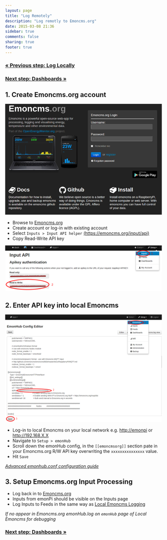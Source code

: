 ```yaml
---
layout: page
title: "Log Remotely"
description: "Log remotly to Emoncms.org"
date: 2015-03-08 21:36
sidebar: true
comments: false
sharing: true
footer: true
---
```


### [&laquo; Previous step: Log Locally](/setup/local/)

### [Next step: Dashboards &raquo;](/setup/dashboards/)



## 1. Create Emoncms.org account

![remote log1](/images/setup/remote-log0.png)

- Browse to [Emoncms.org](https://emoncms.org)
- Create account or log-in with existing account
- Select `Inputs > Input API helper` [(https://emoncms.org/input/api)](https://emoncms.org/input/api)
- Copy Read-Write API key


![remote log1](/images/setup/remote-log01.png)

## 2. Enter API key into local Emoncms

![remote log1](/images/setup/remote-log1.png)

- Log-in to local Emoncms on your local network e.g. [http://emonpi](http://emonpi) or http://192.168.X.X
- Navigate to `Setup > emonHub`
- Scroll down the emonHub config, in the `[[emoncmsorg]]` section pate in your Emoncms.org R/W API key overwriting the `xxxxxxxxxxxxxxx` value.
- Hit `Save`

[*Advanced emonhub.conf configuration guide*](https://github.com/openenergymonitor/emonhub/blob/emon-pi/configuration.md)

## 3. Setup Emoncms.org Input Processing

- Log back in to [Emoncms.org](htts://emoncms.org)
- Inputs from emonPi should be visible on the Inputs page
- Log Inputs to Feeds in the same way as [Local Emoncms Logging](/setup/local)

*If no appear in Emoncms.org emonHub.log on `emonHub` page of Local Emoncms for debugging*





### [Next step: Dashboards &raquo;](/setup/dashboards/)
